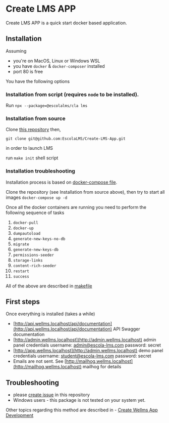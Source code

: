 # Create LMS APP

Create LMS APP is a quick start docker based application.

## Installation

Assuming

- you're on MacOS, Linux or Windows WSL
- you have `docker` & `docker-composer` installed
- port 80 is free

You have the following options

### Installation from script (requires `node` to be installed).

Run `npx --package=@escolalms/cla lms`

### Installation from source

Clone [this repository](https://github.com/EscolaLMS/Create-LMS-App) then,

`git clone git@github.com:EscolaLMS/Create-LMS-App.git`

in order to launch LMS

run `make init` shell script

### Installation troubleshooting

Installation process is based on [docker-compose file](https://github.com/EscolaLMS/Create-LMS-App/blob/main/docker-compose.yml).

Clone the repository (see Installation from source above), then try to start all images `docker-compose up -d`

Once all the docker containers are running you need to perform the following sequence of tasks

1. `docker-pull`
2. `docker-up`
3. `dumpautoload`
4. `generate-new-keys-no-db`
5. `migrate`
6. `generate-new-keys-db`
7. `permissions-seeder`
8. `storage-links`
9. `content-rich-seeder`
10. `restart`
11. `success`

All of the above are described in [makefile](https://github.com/EscolaLMS/Create-LMS-App/blob/main/makefile)

## First steps

Once everything is installed (takes a while)

- [http://api.wellms.localhost/api/documentation](http://api.wellms.localhost/api/documentation) API Swagger documentation
- [http://admin.wellms.localhost](http://admin.wellms.localhost) admin panel credentials username: admin@escola-lms.com password: secret
- [http://app.wellms.localhost](http://admin.wellms.localhost) demo panel credentials username: student@escola-lms.com password: secret
- Emails are not sent. See [http://mailhog.wellms.localhost](http://mailhog.wellms.localhost) mailhog for details

## Troubleshooting

- please [create issue](https://github.com/EscolaLMS/Create-LMS-App/issues) in this repository
- Windows users - this package is not tested on your system yet.

Other topics regarding this method are described in - [Create Wellms App Development](../development/cra)
